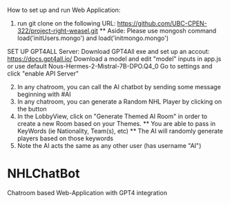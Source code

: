 How to set up and run Web Application:

1. run git clone on the following URL: https://github.com/UBC-CPEN-322/project-right-weasel.git
    ** Aside: Please use mongosh command load('initUsers.mongo') and load('initmongo.mongo')
    
SET UP GPT4ALL Server:
Download GPT4All exe and set up an accout: https://docs.gpt4all.io/
Download a model and edit "model" inputs in app.js or use default Nous-Hermes-2-Mistral-7B-DPO.Q4_0
Go to settings and click "enable API Server"

2. In any chatroom, you can call the AI chatbot by sending some message beginning with #AI
3. In any chatroom, you can generate a Random NHL Player by clicking on the button
4. In the LobbyView, click on "Generate Themed AI Room" in order to create a new Room based on your Themes. 
    ** You are able to pass in KeyWords (ie Nationality, Team(s), etc)
    ** The AI will randomly generate players based on those keywords
5. Note the AI acts the same as any other user (has username "AI")

# NHLChatBot
Chatroom based Web-Application with GPT4 integration

